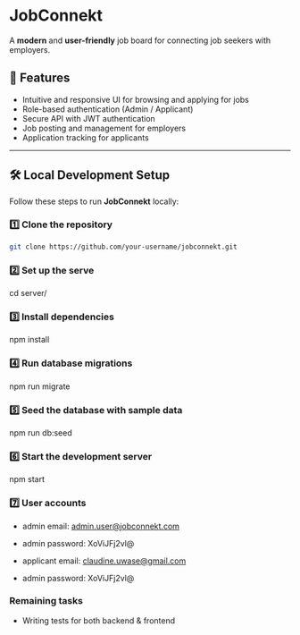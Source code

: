 # JobConnekt

A **modern** and **user-friendly** job board for connecting job seekers with employers.

## 🚀 Features

- Intuitive and responsive UI for browsing and applying for jobs
- Role-based authentication (Admin / Applicant)
- Secure API with JWT authentication
- Job posting and management for employers
- Application tracking for applicants

---

## 🛠️ Local Development Setup

Follow these steps to run **JobConnekt** locally:

### 1️⃣ Clone the repository

```bash
git clone https://github.com/your-username/jobconnekt.git

```

### 2️⃣ Set up the serve

cd server/

### 3️⃣ Install dependencies

npm install

### 4️⃣ Run database migrations

npm run migrate

### 5️⃣ Seed the database with sample data

npm run db:seed

### 6️⃣ Start the development server

npm start

### 7️⃣ User accounts

- admin email: admin.user@jobconnekt.com
- admin password: XoViJFj2vl@

- applicant email: claudine.uwase@gmail.com
- admin password: XoViJFj2vl@


### Remaining tasks

- Writing tests for both backend & frontend